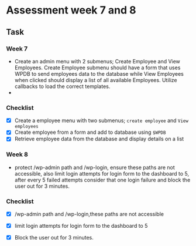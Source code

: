 
# Assessment week 7 and 8

## Task
### Week 7
- Create an admin menu with 2 submenus; Create Employee and View Employees. Create Employee submenu should have a form that uses WPDB to send employees data to the database while View Employees when clicked should display a list of all available Employees. Utilize callbacks to load the correct templates. 
- 
### Checklist
- [x]  Create a employee menu with two submenus; `create employee` and `View employees`
- [x] Create employee from a form and add to database using `$WPDB` 
- [x]  Retrieve employee data from the database and display details on a  list
### Week 8
-  protect /wp-admin path and /wp-login, ensure these paths are not accessible, also limit login attempts for login form to the dashboard to 5, after every 5 failed attempts consider that one login failure and block the user out for 3 minutes.  

### Checklist
- [x]  /wp-admin path and /wp-login,these paths are not accessible
- [x] limit login attempts for login form to the dashboard to 5 
- [x] Block the user out for 3 minutes.  


